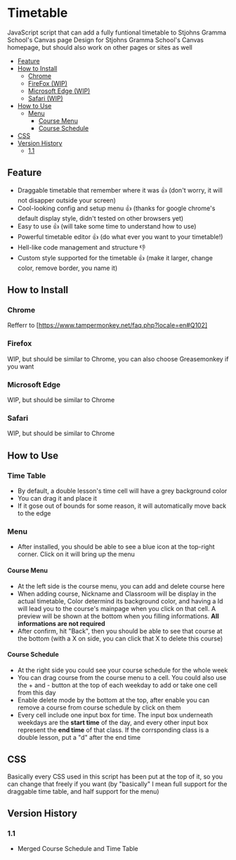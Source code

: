 # Timetable
JavaScript script that can add a fully funtional timetable to Stjohns Gramma School's Canvas page
Design for Stjohns Gramma School's Canvas homepage, but should also work on other pages or sites as well

- [Feature](#feature)
- [How to Install](#how-to-install)
  - [Chrome](#chrome)
  - [FireFox (WIP)](#firefox)
  - [Microsoft Edge (WIP)](#microsoft-edge)
  - [Safari (WIP)](#safari)
- [How to Use](#how-to-use)
  - [Menu](#menu)
    - [Course Menu](#course-menu)
    - [Course Schedule](#course-schedule)
- [CSS](#css)
- [Version History](#version-history)
  - [1.1](#11)

## Feature
- Draggable timetable that remember where it was 👍 (don't worry, it will not disapper outside your screen)
- Cool-looking config and setup menu 👍 (thanks for google chrome's default display style, didn't tested on other browsers yet)
- Easy to use 👍 (will take some time to understand how to use)
- Powerful timetable editor 👍 (do what ever you want to your timetable!)
- Hell-like code management and structure 👎
- Custom style supported for the timetable 👍 (make it larger, change color, remove border, you name it)

## How to Install
### Chrome
Refferr to [https://www.tampermonkey.net/faq.php?locale=en#Q102]
### Firefox
WIP, but should be similar to Chrome, you can also choose Greasemonkey if you want
### Microsoft Edge
WIP, but should be similar to Chrome
### Safari
WIP, but should be similar to Chrome

## How to Use
### Time Table
- By default, a double lesson's time cell will have a grey background color
- You can drag it and place it
- If it gose out of bounds for some reason, it will automatically move back to the edge 
### Menu
- After installed, you should be able to see a blue icon at the top-right corner. Click on it will bring up the menu
#### Course Menu
- At the left side is the course menu, you can add and delete course here
- When adding course, Nickname and Classroom will be display in the actual timetable, Color determind its background color, and having a Id will lead you to the course's mainpage when you click on that cell. A preview will be shown at the bottom when you filling informations. **All informations are not required**
- After confirm, hit "Back", then you should be able to see that course at the bottom (with a X on side, you can click that X to delete this course)
#### Course Schedule
- At the right side you could see your course schedule for the whole week
- You can drag course from the course menu to a cell. You could also use the + and - button at the top of each weekday to add or take one cell from this day
- Enable delete mode by the bottom at the top, after enable you can remove a course from course schedule by click on them
- Every cell include one input box for time. The input box underneath weekdays are the **start time** of the day, and every other input box represent the **end time** of that class. If the corrsponding class is a double lesson, put a "d" after the end time

## CSS
Basically every CSS used in this script has been put at the top of it, so you can change that freely if you want (by "basically" I mean full support for the draggable time table, and half support for the menu)

## Version History
### 1.1
- Merged Course Schedule and Time Table
